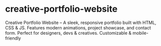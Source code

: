 # creative-portfolio-website
Creative Portfolio Website – A sleek, responsive portfolio built with HTML, CSS &amp; JS. Features modern animations, project showcase, and contact form. Perfect for designers, devs &amp; creatives. Customizable &amp; mobile-friendly
